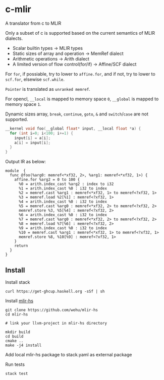 # c-mlir

A translator from c to MLIR

Only a subset of c is supported based on the current semantics of MLIR dialects.

* Scalar builtin types -> MLIR types
* Static sizes of array and operation -> MemRef dialect
* Arithmetic operations -> Arith dialect
* A limited version of flow control(for/if) -> Affine/SCF dialect

For `for`, if possiable, try to lower to `affine.for`, and if not, try to lower to `scf.for`, elsewise `scf.while`.

`Pointer` is translated as `unranked memref`.

For opencl, `__local` is mapped to memory space `0`, `__global` is mapped to memory space `1`.

Dynamic sizes array, `break`, `continue`, `goto`, `&` and `switch`/`case` are not supported.

```c
__kernel void foo(__global float* input, __local float *a) {
  for (int i=0; i<100; i+=1) {
    input[i] = a[i];
    a[i] = input[i];
  }
}
```

Output IR as below:

```mlir
module  {
  func @foo(%arg0: memref<*xf32, 2>, %arg1: memref<*xf32, 1>) {
    affine.for %arg2 = 0 to 100 {
      %0 = arith.index_cast %arg2 : index to i32
      %1 = arith.index_cast %0 : i32 to index
      %2 = memref.cast %arg1 : memref<*xf32, 1> to memref<?xf32, 1>
      %3 = memref.load %2[%1] : memref<?xf32, 1>
      %4 = arith.index_cast %0 : i32 to index
      %5 = memref.cast %arg0 : memref<*xf32, 2> to memref<?xf32, 2>
      memref.store %3, %5[%4] : memref<?xf32, 2>
      %6 = arith.index_cast %0 : i32 to index
      %7 = memref.cast %arg0 : memref<*xf32, 2> to memref<?xf32, 2>
      %8 = memref.load %7[%6] : memref<?xf32, 2>
      %9 = arith.index_cast %0 : i32 to index
      %10 = memref.cast %arg1 : memref<*xf32, 1> to memref<?xf32, 1>
      memref.store %8, %10[%9] : memref<?xf32, 1>
    }
    return
  }
}
```

## Install

Install stack

```shell
curl https://get-ghcup.haskell.org -sSf | sh
```

Install [mlir-hs](https://github.com/wehu/mlir-hs)

```shell
git clone https://github.com/wehu/mlir-hs
cd mlir-hs

# link your llvm-project in mlir-hs directory

mkdir build
cd build
cmake ..
make -j4 install
```

Add local mlir-hs package to stack.yaml as external package

Run tests

```shell
stack test
```